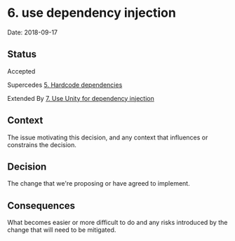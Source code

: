 # 6. use dependency injection

Date: 2018-09-17

## Status

Accepted

Supercedes [5. Hardcode dependencies](0005-hardcode-dependencies.md)

Extended By [7. Use Unity for dependency injection](0007-use-unity-for-dependency-injection.md)

## Context

The issue motivating this decision, and any context that influences or constrains the decision.

## Decision

The change that we're proposing or have agreed to implement.

## Consequences

What becomes easier or more difficult to do and any risks introduced by the change that will need to be mitigated.

